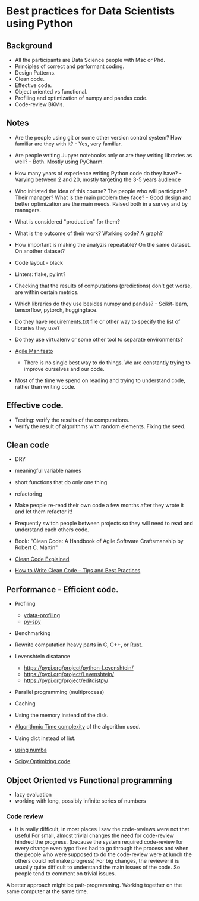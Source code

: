 # Best practices for Data Scientists using Python

## Background

* All the participants are Data Science people with Msc or Phd.
* Principles of correct and performant coding.
* Design Patterns.
* Clean code.
* Effective code.
* Object oriented vs functional.
* Profiling and optimization of numpy and pandas code.
* Code-review BKMs.


## Notes

* Are the people using git or some other version control system? How familiar are they with it? - Yes, very familiar.
* Are people writing Jupyer notebooks only or are they writing libraries as well? -  Both. Mostly using PyCharm.
* How many years of experience writing Python code do they have? - Varying between 2 and 20, mostly targeting the 3-5 years audience
* Who initiated the idea of this course? The people who will participate? Their manager? What is the main problem they face? - Good design and better optimization are the main needs. Raised both in a survey and by managers.

* What is considered "production" for them?
* What is the outcome of their work? Working code? A graph?
* How important is making the analyzis repeatable? On the same dataset. On another dataset?

* Code layout - black
* Linters: flake, pylint?
* Checking that the results of computations (predictions) don't get worse, are within certain metrics.

* Which libraries do they use besides numpy and pandas? - Scikit-learn, tensorflow, pytorch, huggingface.
* Do they have requirements.txt file or other way to specify the list of libraries they use?
* Do they use virtualenv or some other tool to separate environments?


* [Agile Manifesto](https://agilemanifesto.org/)
    * There is no single best way to do things. We are constantly trying to improve ourselves and our code.
* Most of the time we spend on reading and trying to understand code, rather than writing code.


## Effective code.

* Testing: verify the results of the computations.
* Verify the result of algorithms with random elements. Fixing the seed.



## Clean code

* DRY
* meaningful variable names
* short functions that do only one thing
* refactoring

* Make people re-read their own code a few months after they wrote it and let them refactor it!
* Frequently switch people between projects so they will need to read and understand each others code.
* Book: "Clean Code: A Handbook of Agile Software Craftsmanship by Robert C. Martin"
* [Clean Code Explained](https://www.freecodecamp.org/news/clean-coding-for-beginners/)
* [How to Write Clean Code – Tips and Best Practices](https://www.freecodecamp.org/news/how-to-write-clean-code/)


## Performance - Efficient code.

* Profiling
    * [ydata-profiling](https://github.com/ydataai/ydata-profiling)
    * [py-spy](https://pypi.org/project/py-spy/)
* Benchmarking
* Rewrite computation heavy parts in C, C++, or Rust.
* Levenshtein disatance
    * https://pypi.org/project/python-Levenshtein/
    * https://pypi.org/project/Levenshtein/
    * https://pypi.org/project/editdistpy/
* Parallel programming (multiprocess)
* Caching
* Using the memory instead of the disk.
* [Algorithmic Time complexity](https://en.wikipedia.org/wiki/Time_complexity) of the algorithm used.
* Using dict instead of list.

* [using numba](http://numba.pydata.org/)

* [Scipy Optimizing code](https://scipy-lectures.org/advanced/optimizing/)

## Object Oriented vs Functional programming

* lazy evaluation
* working with long, possibly infinite series of numbers


### Code review

* It is really difficult, in most places I saw the code-reviews were not that useful
For small, almost trivial changes the need for code-review hindred the progress. (because the system required code-review for every change even typo fixes had to go through the process and when the people who were supposed to do the code-review were at lunch the others could not make progress)
For big changes, the reviewer it is usually quite difficult to understand the main issues of the code. So people tend to comment on trivial issues.

A better approach might be pair-programming. Working together on the same computer at the same time.



